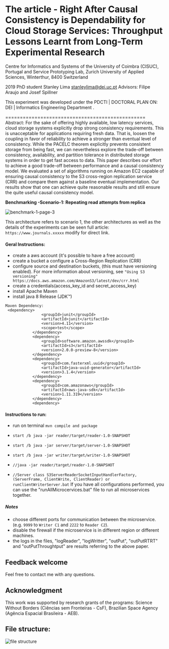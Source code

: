 # The article - Right After Causal Consistency is Dependability for Cloud Storage Services: Throughput Lessons Learnt from Long-Term Experimental Research

Centre for Informatics and Systems of the University of Coimbra (CISUC), Portugal and Service Prototyping Lab, Zurich University of Applied Sciences, Winterthur, 8400 Switzerland

 2019 PhD student Stanley Lima <stanleylima@dei.uc.pt> Advisors: Filipe Araujo and Josef Spillner

This experiment was developed under the PDCTI | DOCTORAL PLAN ON: DEI | Informatics Engineering Department .

================================================
Abstract: For the sake of offering highly available, low latency services, cloud storage systems explicitly drop strong consistency requirements. This is unacceptable for applications requiring fresh data. That is, loosen the coupling in favor of reliability to achieve a stronger than eventual level of consistency. While the PACELC theorem explicitly prevents consistent storage from being fast, we can nevertheless explore the trade-off between consistency, availability, and partition tolerance in distributed storage systems in order to get fast access to data.
This paper describes our effort to achieve a good trade-off between performance and a causal consistency model.
We evaluated a set of algorithms running on Amazon EC2 capable of ensuring causal consistency to the S3 cross-region replication service (CRR) and compare them against a baseline eventual implementation.
Our results show that one can achieve quite reasonable results and still ensure the quite useful causal consistency model.



**Benchmarking -Scenario-1: Repeating read attempts from replica**

![benchmark-1-page-3](https://user-images.githubusercontent.com/7977251/43281928-ccee4180-910c-11e8-9f59-85cd05a00e1a.png)

This architecture refers to scenario 1, the other architectures as well as the details of the experiments can be seen full article: `https://www.journals.xxxxx` modify for direct link.




#### Geral Instructions:
- create a aws account (it's possible to have a free account)
- create a  bucket a configure a Cross-Region Replication (CRR)
- configure source and destination buckets, (this must have versioning enabled). For more information about versioning, see 
`"Using S3 versioning" https://docs.aws.amazon.com/AmazonS3/latest/dev/crr.html`
- create a credentials(access_key_id and secret_access_key)
- install  Apache Maven
- install java 8 Release (JDK™)
```pom
Maven Dependency:
 <dependency>
                <groupId>junit</groupId>
                <artifactId>junit</artifactId>
                <version>4.11</version>
                <scope>test</scope>
            </dependency>
            <dependency>
                <groupId>software.amazon.awssdk</groupId>
                <artifactId>s3</artifactId>
                <version>2.0.0-preview-8</version>
            </dependency>
            <dependency>
                <groupId>com.fasterxml.uuid</groupId>
                <artifactId>java-uuid-generator</artifactId>
                <version>3.1.4</version>
            </dependency>
            <dependency>
                <groupId>com.amazonaws</groupId>
                <artifactId>aws-java-sdk</artifactId>
                <version>1.11.319</version>
            </dependency>
            <dependency>
```

#### Instructions to run:
- run on terminal ```mvn compile and package```

- ```start /b java -jar reader/target/reader-1.0-SNAPSHOT```
- ```start /b java -jar server/target/server-1.0-SNAPSHOT```
- ```start /b java -jar writer/target/writer-1.0-SNAPSHOT```
- ```//java -jar reader/target/reader-1.0-SNAPSHOT```
- ```//Server class S3ServerReaderSocketInputHandlerFactory, (ServerFrame, ClientWrite, ClientReader) or runClientWriterServer.bat```
If you have all configurations performed, you can use the "runAllMicrocervices.bat" file to run all microservices together.
##### Notes
- choose different ports for communication between the microservice. (e.g. `9999` to `Writer C1` and `2222` to `Reader C2`).
- disable the firewall if the microservice is in different region or different machines.
- the logs in the files, "logReader", "logWritter", "outPut", "outPutRTRT" and "outPutThroughtput" are results referring to the above paper.




## Feedback welcome

Feel free to contact me with any questions.

## Acknowledgment
This work was supported by research grants of the programs: Science Without Borders (Ciências sem Fronteiras - CsF), Brazilian Space Agency (Agência Espacial Brasileira - AEB).

File structure:
---------------
![file structure](https://user-images.githubusercontent.com/7977251/43429685-96be26f4-945c-11e8-89d2-a42580b00dd1.jpg)
	
	
